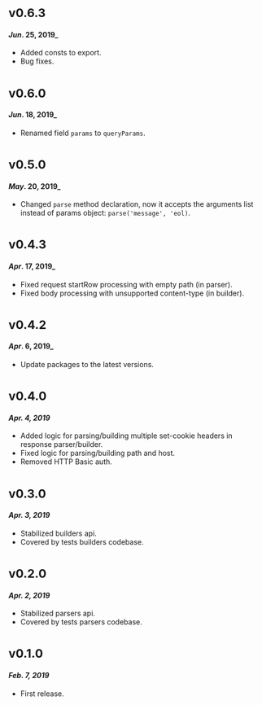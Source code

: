 # <sub>v0.6.3</sub>
#### _Jun_. 25, 2019_

  * Added consts to export.
  * Bug fixes.

# <sub>v0.6.0</sub>
#### _Jun_. 18, 2019_

  * Renamed field `params` to `queryParams`.

# <sub>v0.5.0</sub>
#### _May_. 20, 2019_

 * Changed `parse` method declaration, now it accepts the arguments list instead of params object: `parse('message', 'eol)`.

# <sub>v0.4.3</sub>
#### _Apr_. 17, 2019_

 * Fixed request startRow processing with empty path (in parser).
 * Fixed body processing with unsupported content-type (in builder).

# <sub>v0.4.2</sub>
#### _Apr_. 6, 2019_

 * Update packages to the latest versions.

# <sub>v0.4.0</sub>
#### _Apr. 4, 2019_

 * Added logic for parsing/building multiple set-cookie headers in response parser/builder.
 * Fixed logic for parsing/building path and host.
 * Removed HTTP Basic auth.

# <sub>v0.3.0</sub>
#### _Apr. 3, 2019_

 * Stabilized builders api.
 * Covered by tests builders codebase.

# <sub>v0.2.0</sub>
#### _Apr. 2, 2019_

 * Stabilized parsers api.
 * Covered by tests parsers codebase.

# <sub>v0.1.0</sub>
#### _Feb. 7, 2019_

 * First release.
